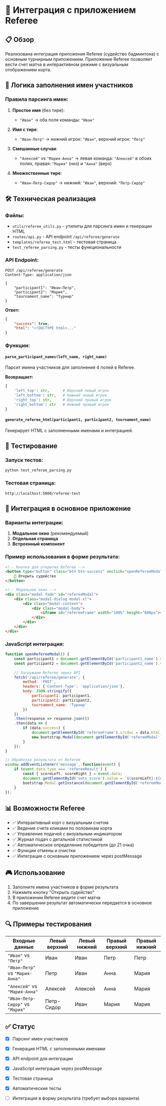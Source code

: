 # 🏸 Интеграция с приложением Referee

## 📋 Обзор

Реализована интеграция приложения Referee (судейство бадминтона) с основным турнирным приложением. Приложение Referee позволяет вести счет матча в интерактивном режиме с визуальным отображением корта.

## 🎯 Логика заполнения имен участников

### Правила парсинга имен:

1. **Простое имя** (без тире):
   - `"Иван"` → оба поля команды: `"Иван"`

2. **Имя с тире**:
   - `"Иван-Петр"` → нижний игрок: `"Иван"`, верхний игрок: `"Петр"`

3. **Смешанные случаи**:
   - `"Алексей"` vs `"Мария-Анна"` → левая команда: `"Алексей"` в обоих полях, правая: `"Мария"` (низ) и `"Анна"` (верх)

4. **Множественные тире**:
   - `"Иван-Петр-Сидор"` → нижний: `"Иван"`, верхний: `"Петр-Сидор"`

## 🛠️ Техническая реализация

### Файлы:

- `utils/referee_utils.py` - утилиты для парсинга имен и генерации HTML
- `routes/api.py` - API endpoint `/api/referee/generate`
- `templates/referee_test.html` - тестовая страница
- `test_referee_parsing.py` - тесты функциональности

### API Endpoint:

```http
POST /api/referee/generate
Content-Type: application/json

{
    "participant1": "Иван-Петр",
    "participant2": "Мария",
    "tournament_name": "Турнир"
}
```

**Ответ:**
```json
{
    "success": true,
    "html": "<!DOCTYPE html>..."
}
```

### Функции:

#### `parse_participant_names(left_name, right_name)`
Парсит имена участников для заполнения 4 полей в Referee.

**Возвращает:**
```python
{
    'left_top': str,      # Верхний левый игрок
    'left_bottom': str,   # Нижний левый игрок  
    'right_top': str,     # Верхний правый игрок
    'right_bottom': str   # Нижний правый игрок
}
```

#### `generate_referee_html(participant1, participant2, tournament_name)`
Генерирует HTML с заполненными именами и интеграцией.

## 🧪 Тестирование

### Запуск тестов:
```bash
python test_referee_parsing.py
```

### Тестовая страница:
```
http://localhost:5000/referee-test
```

## 🔧 Интеграция в основное приложение

### Варианты интеграции:

1. **Модальное окно** (рекомендуемый)
2. **Отдельная страница**
3. **Встроенный компонент**

### Пример использования в форме результата:

```html
<!-- Кнопка для открытия Referee -->
<button type="button" class="btn btn-success" onclick="openRefereeModal()">
    🏸 Открыть судейство
</button>

<!-- Модальное окно -->
<div class="modal fade" id="refereeModal">
    <div class="modal-dialog modal-xl">
        <div class="modal-content">
            <div class="modal-body">
                <iframe id="refereeFrame" width="100%" height="600px"></iframe>
            </div>
        </div>
    </div>
</div>
```

### JavaScript интеграция:

```javascript
function openRefereeModal() {
    const participant1 = document.getElementById('participant1_name').value;
    const participant2 = document.getElementById('participant2_name').value;
    
    // Загружаем Referee через API
    fetch('/api/referee/generate', {
        method: 'POST',
        headers: {'Content-Type': 'application/json'},
        body: JSON.stringify({
            participant1: participant1,
            participant2: participant2,
            tournament_name: 'Турнир'
        })
    })
    .then(response => response.json())
    .then(data => {
        if (data.success) {
            document.getElementById('refereeFrame').srcdoc = data.html;
            new bootstrap.Modal(document.getElementById('refereeModal')).show();
        }
    });
}

// Обработка результата от Referee
window.addEventListener('message', function(event) {
    if (event.data.type === 'refereeResult') {
        const { scoreLeft, scoreRight } = event.data;
        document.getElementById('sets_score').value = `${scoreLeft}:${scoreRight}`;
        bootstrap.Modal.getInstance(document.getElementById('refereeModal')).hide();
    }
});
```

## 📊 Возможности Referee

- ✅ Интерактивный корт с визуальным счетом
- ✅ Ведение счета кликами по половинам корта
- ✅ Управление подачей с визуальным индикатором
- ✅ Журнал подач с детальной статистикой
- ✅ Автоматическое определение победителя (до 21 очка)
- ✅ Функции отмены и очистки
- ✅ Интеграция с основным приложением через postMessage

## 🎮 Использование

1. Заполните имена участников в форме результата
2. Нажмите кнопку "Открыть судейство"
3. В приложении Referee ведите счет матча
4. По завершении результат автоматически передается в основное приложение

## 🔍 Примеры тестирования

| Входные данные | Левый верхний | Левый нижний | Правый верхний | Правый нижний |
|----------------|---------------|--------------|----------------|---------------|
| `"Иван"` vs `"Петр"` | Иван | Иван | Петр | Петр |
| `"Иван-Петр"` vs `"Мария-Анна"` | Петр | Иван | Анна | Мария |
| `"Алексей"` vs `"Мария-Анна"` | Алексей | Алексей | Анна | Мария |
| `"Иван-Петр-Сидор"` vs `"Мария"` | Петр-Сидор | Иван | Мария | Мария |

## ✅ Статус

- [x] Парсинг имен участников
- [x] Генерация HTML с заполненными именами
- [x] API endpoint для интеграции
- [x] JavaScript интеграция через postMessage
- [x] Тестовая страница
- [x] Автоматические тесты
- [ ] Интеграция в форму результата (требует выбора варианта)


